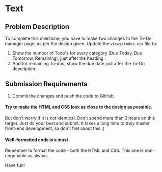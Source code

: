# Text

## Problem Description
To complete this milestone, you have to make two changes to the To-Do manager page, as per the design given. Update the `views/index.ejs` file to:

1. Show the number of Todo's for every category (Due Today, Due Tomorrow, Remaining), just after the heading.
2. And for remaining To-dos, show the due date just after the To-Do description.
   
## Submission Requirements
1. Commit the changes and push the code to GitHub.
   
#### Try to make the HTML and CSS look as close to the design as possible.
But don't worry if it is not identical. Don't spend more than 3 hours on this target. Just do your best and submit. It takes a long time to truly master front-end development, so don't fret about this :)

#### Well-formatted code is a must.
Remember to format the code - both the HTML and CSS. This one is non-negotiable as always.

Have fun!
